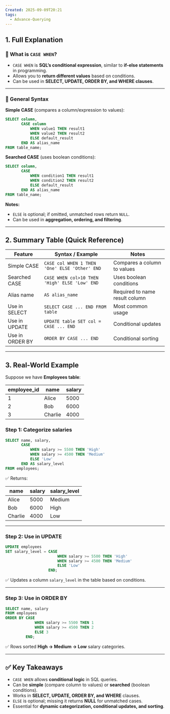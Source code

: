 ```yaml
---
Created: 2025-09-09T20:21
tags:
  - Advance-Querying
---
```

## 1. Full Explanation

### 🔹 What is `CASE WHEN`?

- `CASE WHEN` is **SQL’s conditional expression**, similar to **if-else statements** in programming.
- Allows you to **return different values** based on conditions.
- Can be used in **SELECT, UPDATE, ORDER BY, and WHERE clauses**.

---

### 🔹 General Syntax

**Simple CASE** (compares a column/expression to values):

```SQL
SELECT column,
       CASE column
           WHEN value1 THEN result1
           WHEN value2 THEN result2
           ELSE default_result
       END AS alias_name
FROM table_name;

```

**Searched CASE** (uses boolean conditions):

```SQL
SELECT column,
       CASE
           WHEN condition1 THEN result1
           WHEN condition2 THEN result2
           ELSE default_result
       END AS alias_name
FROM table_name;

```

**Notes:**

- `ELSE` is optional; if omitted, unmatched rows return `NULL`.
- Can be used in **aggregation, ordering, and filtering**.

---

## 2. Summary Table (Quick Reference)

|Feature|Syntax / Example|Notes|
|---|---|---|
|Simple CASE|`CASE col WHEN 1 THEN 'One' ELSE 'Other' END`|Compares a column to values|
|Searched CASE|`CASE WHEN col>10 THEN 'High' ELSE 'Low' END`|Uses boolean conditions|
|Alias name|`AS alias_name`|Required to name result column|
|Use in SELECT|`SELECT CASE ... END FROM table`|Most common usage|
|Use in UPDATE|`UPDATE table SET col = CASE ... END`|Conditional updates|
|Use in ORDER BY|`ORDER BY CASE ... END`|Conditional sorting|

---

## 3. Real-World Example

Suppose we have **Employees table**:

|employee_id|name|salary|
|---|---|---|
|1|Alice|5000|
|2|Bob|6000|
|3|Charlie|4000|

### Step 1: Categorize salaries

```SQL
SELECT name, salary,
       CASE
           WHEN salary >= 5500 THEN 'High'
           WHEN salary >= 4500 THEN 'Medium'
           ELSE 'Low'
       END AS salary_level
FROM employees;

```

✅ Returns:

|name|salary|salary_level|
|---|---|---|
|Alice|5000|Medium|
|Bob|6000|High|
|Charlie|4000|Low|

---

### Step 2: Use in UPDATE

```SQL
UPDATE employees
SET salary_level = CASE
                       WHEN salary >= 5500 THEN 'High'
                       WHEN salary >= 4500 THEN 'Medium'
                       ELSE 'Low'
                   END;

```

✅ Updates a column `salary_level` in the table based on conditions.

---

### Step 3: Use in ORDER BY

```SQL
SELECT name, salary
FROM employees
ORDER BY CASE
             WHEN salary >= 5500 THEN 1
             WHEN salary >= 4500 THEN 2
             ELSE 3
         END;

```

✅ Rows sorted **High → Medium → Low** salary categories.

---

## ✅ Key Takeaways

- `CASE WHEN` allows **conditional logic** in SQL queries.
- Can be **simple** (compare column to values) or **searched** (boolean conditions).
- Works in **SELECT, UPDATE, ORDER BY, and WHERE** clauses.
- `ELSE` is optional; missing it returns **NULL** for unmatched cases.
- Essential for **dynamic categorization, conditional updates, and sorting**.